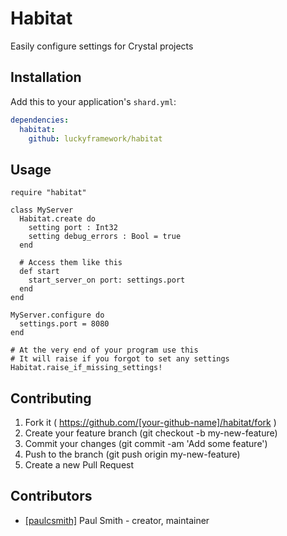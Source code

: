 # Habitat

Easily configure settings for Crystal projects

## Installation

Add this to your application's `shard.yml`:

```yaml
dependencies:
  habitat:
    github: luckyframework/habitat
```

## Usage

```crystal
require "habitat"
```

```crystal
class MyServer
  Habitat.create do
    setting port : Int32
    setting debug_errors : Bool = true
  end

  # Access them like this
  def start
    start_server_on port: settings.port
  end
end

MyServer.configure do
  settings.port = 8080
end

# At the very end of your program use this
# It will raise if you forgot to set any settings
Habitat.raise_if_missing_settings!
```

## Contributing

1. Fork it ( https://github.com/[your-github-name]/habitat/fork )
2. Create your feature branch (git checkout -b my-new-feature)
3. Commit your changes (git commit -am 'Add some feature')
4. Push to the branch (git push origin my-new-feature)
5. Create a new Pull Request

## Contributors

- [[paulcsmith]](https://github.com/[paulcsmith]) Paul Smith - creator, maintainer
